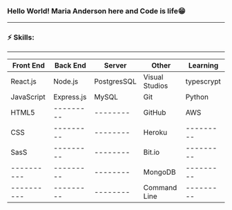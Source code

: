 ### Hello World! Maria Anderson here and Code is life😁
-----------------------------

### ⚡️ Skills:
_____________________________

| Front End  | Back End  | Server     |   Other       | Learning  |
| ---------- | --------- | --------   | ---------     |--------   |  
| React.js   | Node.js   | PostgresSQL| Visual Studios|typescrypt |
| JavaScript | Express.js| MySQL   | Git           |Python  |
| HTML5      | --------- | --------   | GitHub        | AWS  |
| CSS        | --------- | --------   | Heroku        |---------  |
| SasS      | --------- | --------   | Bit.io        |---------  |
| ---------- | --------- | --------   | MongoDB       |---------  |
| ---------- | --------- | --------   | Command Line  |---------  |

